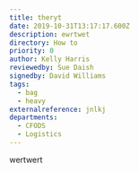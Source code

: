 ```yaml
---
title: theryt
date: 2019-10-31T13:17:17.600Z
description: ewrtwet
directory: How to
priority: 0
author: Kelly Harris
reviewedby: Sue Daish
signedby: David Williams
tags:
  - bag
  - heavy
externalreference: jnlkj
departments:
  - CFODS
  - Logistics
---
```

wertwert
